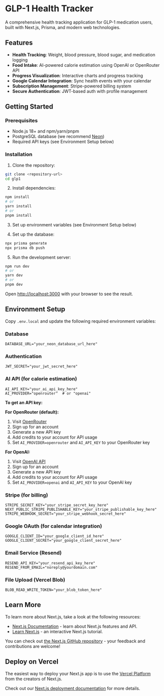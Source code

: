 # GLP-1 Health Tracker

A comprehensive health tracking application for GLP-1 medication users, built with Next.js, Prisma, and modern web technologies.

## Features

- **Health Tracking**: Weight, blood pressure, blood sugar, and medication logging
- **Food Intake**: AI-powered calorie estimation using OpenAI or OpenRouter API
- **Progress Visualization**: Interactive charts and progress tracking
- **Google Calendar Integration**: Sync health events with your calendar
- **Subscription Management**: Stripe-powered billing system
- **Secure Authentication**: JWT-based auth with profile management

## Getting Started

### Prerequisites

- Node.js 18+ and npm/yarn/pnpm
- PostgreSQL database (we recommend [Neon](https://neon.tech))
- Required API keys (see Environment Setup below)

### Installation

1. Clone the repository:
```bash
git clone <repository-url>
cd glp1
```

2. Install dependencies:
```bash
npm install
# or
yarn install
# or
pnpm install
```

3. Set up environment variables (see Environment Setup below)

4. Set up the database:
```bash
npx prisma generate
npx prisma db push
```

5. Run the development server:
```bash
npm run dev
# or
yarn dev
# or
pnpm dev
```

Open [http://localhost:3000](http://localhost:3000) with your browser to see the result.

## Environment Setup

Copy `.env.local` and update the following required environment variables:

### Database
```env
DATABASE_URL="your_neon_database_url_here"
```

### Authentication
```env
JWT_SECRET="your_jwt_secret_here"
```

### AI API (for calorie estimation)
```env
AI_API_KEY="your_ai_api_key_here"
AI_PROVIDER="openrouter"  # or "openai"
```

**To get an API key:**

**For OpenRouter (default):**
1. Visit [OpenRouter](https://openrouter.ai/keys)
2. Sign up for an account
3. Generate a new API key
4. Add credits to your account for API usage
5. Set `AI_PROVIDER=openrouter` and `AI_API_KEY` to your OpenRouter key

**For OpenAI:**
1. Visit [OpenAI API](https://platform.openai.com/api-keys)
2. Sign up for an account
3. Generate a new API key
4. Add credits to your account for API usage
5. Set `AI_PROVIDER=openai` and `AI_API_KEY` to your OpenAI key

### Stripe (for billing)
```env
STRIPE_SECRET_KEY="your_stripe_secret_key_here"
NEXT_PUBLIC_STRIPE_PUBLISHABLE_KEY="your_stripe_publishable_key_here"
STRIPE_WEBHOOK_SECRET="your_stripe_webhook_secret_here"
```

### Google OAuth (for calendar integration)
```env
GOOGLE_CLIENT_ID="your_google_client_id_here"
GOOGLE_CLIENT_SECRET="your_google_client_secret_here"
```

### Email Service (Resend)
```env
RESEND_API_KEY="your_resend_api_key_here"
RESEND_FROM_EMAIL="noreply@yourdomain.com"
```

### File Upload (Vercel Blob)
```env
BLOB_READ_WRITE_TOKEN="your_blob_token_here"
```

## Learn More

To learn more about Next.js, take a look at the following resources:

- [Next.js Documentation](https://nextjs.org/docs) - learn about Next.js features and API.
- [Learn Next.js](https://nextjs.org/learn) - an interactive Next.js tutorial.

You can check out [the Next.js GitHub repository](https://github.com/vercel/next.js) - your feedback and contributions are welcome!

## Deploy on Vercel

The easiest way to deploy your Next.js app is to use the [Vercel Platform](https://vercel.com/new?utm_medium=default-template&filter=next.js&utm_source=create-next-app&utm_campaign=create-next-app-readme) from the creators of Next.js.

Check out our [Next.js deployment documentation](https://nextjs.org/docs/app/building-your-application/deploying) for more details.
